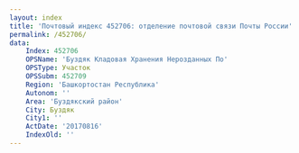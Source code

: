 ```yaml
---
layout: index
title: 'Почтовый индекс 452706: отделение почтовой связи Почты России'
permalink: /452706/
data:
    Index: 452706
    OPSName: 'Буздяк Кладовая Хранения Нерозданных По'
    OPSType: Участок
    OPSSubm: 452709
    Region: 'Башкортостан Республика'
    Autonom: ''
    Area: 'Буздякский район'
    City: Буздяк
    City1: ''
    ActDate: '20170816'
    IndexOld: ''
---
```

